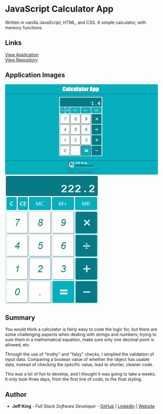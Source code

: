 # JavaScript Calculator App
Written in vanilla JavaScript, HTML, and CSS.  A simple calculator, with memory functions.

## Links
[View Application](https://jazfunk.github.io/jk-calculator-app/)  
[View Repository](https://github.com/jazfunk/jk-calculator-app.git)

## Application Images
<img src="images/calculatorApp_SS_2.png"> <br>
<img src="images/calculatorApp_SS.png">  

## Summary
You would think a calculator is fairly easy to code the logic for, but there are some challenging aspects when dealing with strings and numbers; trying to sum them in a mathematical equation, make sure only one decimal point is allowed, etc.

Through the use of "truthy" and "falsy" checks, I simplied the validation of input data.  Comparing a boolean value of whether the object has usable data, instead of checking the specific value, lead to shorter, cleaner code.

This was a lot of fun to develop, and I thought it was going to take a weeks.  It only took three days, from the first line of code, to the final styling.


## Author
* **Jeff King** - *Full Stack Software Developer* - [GitHub](https://github.com/jazfunk) | [LinkedIn](https://www.linkedin.com/in/jeffking222/) | [Website](https://jeff-king.net)